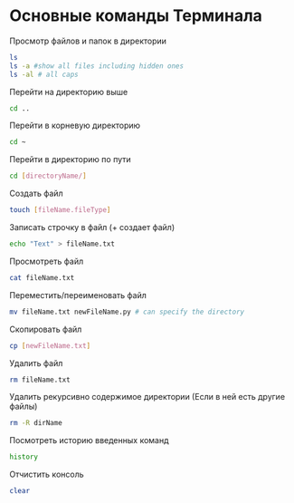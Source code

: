 # Основные команды Терминала
Просмотр файлов и папок в директории
~~~bash
ls
ls -a #show all files including hidden ones
ls -al # all caps
~~~
Перейти на директорию выше
~~~bash
cd ..
~~~
Перейти в корневую директорию
~~~bash
cd ~
~~~
Перейти в директорию по пути
~~~bash
cd [directoryName/]
~~~
Создать файл
~~~bash
touch [fileName.fileType]
~~~
Записать строчку в файл (+ создает файл)
~~~bash
echo "Text" > fileName.txt
~~~
Просмотреть файл
~~~bash
cat fileName.txt
~~~
Переместить/переименовать файл
~~~bash
mv fileName.txt newFileName.py # can specify the directory
~~~
Скопировать файл
~~~bash
cp [newFileName.txt]
~~~
Удалить файл
~~~bash
rm fileName.txt
~~~
Удалить рекурсивно содержимое директории (Если в ней есть другие файлы)
~~~bash
rm -R dirName
~~~

Посмотреть историю введенных команд
~~~bash
history
~~~
Отчистить консоль
~~~bash
clear
~~~
